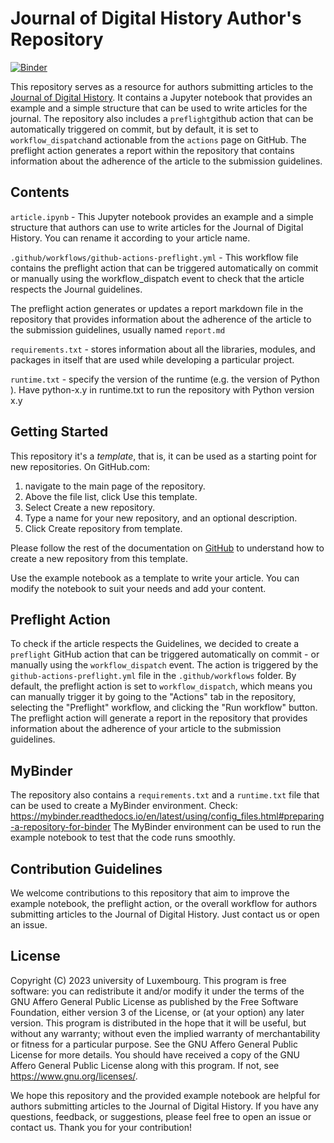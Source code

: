 # Journal of Digital History Author's Repository

[![Binder](https://mybinder.org/badge_logo.svg)](https://mybinder.org/v2/gh/C2DH/template_repo_JDH/main?filepath=article.ipynb)

This repository serves as a resource for authors submitting articles to the [Journal of Digital History](https://journalofdigitalhistory.org).
It contains a Jupyter notebook that provides an example and a simple structure that can be used to write articles for the journal.
The repository also includes a `preflight`github action that can be automatically triggered on commit, but by default, it is set to `workflow_dispatch`and actionable from the `actions` page on GitHub.
The preflight action generates a report within the repository that contains information about the adherence of the article to the submission guidelines.

## Contents

`article.ipynb` - This Jupyter notebook provides an example and a simple structure that authors can use to write articles for the Journal of Digital History. You can rename it according to your article name.

`.github/workflows/github-actions-preflight.yml` - This workflow file contains the preflight action that can be triggered automatically on commit or manually using the workflow_dispatch event to check that the article respects the Journal guidelines.

The preflight action generates or updates a report markdown file in the repository that provides information about the adherence of the article to the submission guidelines, usually named `report.md`

`requirements.txt` - stores information about all the libraries, modules, and packages in itself that are used while developing a particular project.

`runtime.txt` - specify the version of the runtime (e.g. the version of Python ). Have python-x.y in runtime.txt to run the repository with Python version x.y


## Getting Started

This repository it's a _template_, that is, it can be used as a starting point for new repositories.
On GitHub.com:

1. navigate to the main page of the repository.
2. Above the file list, click Use this template.
3. Select Create a new repository.
4. Type a name for your new repository, and an optional description.
5. Click Create repository from template.

Please follow the rest of the documentation on [GitHub](https://docs.github.com/en/repositories/creating-and-managing-repositories/creating-a-repository-from-a-template) to understand how to create a new repository from this template.

Use the example notebook as a template to write your article. You can modify the notebook to suit your needs and add your content.

## Preflight Action

To check if the article respects the Guidelines, we decided to create a `preflight` GitHub action that can be triggered automatically on commit - or manually using the `workflow_dispatch` event. The action is triggered by the `github-actions-preflight.yml` file in the `.github/workflows` folder.
By default, the preflight action is set to `workflow_dispatch`, which means you can manually trigger it by going to the "Actions" tab in the repository, selecting the "Preflight" workflow, and clicking the "Run workflow" button.
The preflight action will generate a report in the repository that provides information about the adherence of your article to the submission guidelines.

## MyBinder

The repository also contains a `requirements.txt` and a `runtime.txt` file that can be used to create a MyBinder environment. Check: https://mybinder.readthedocs.io/en/latest/using/config_files.html#preparing-a-repository-for-binder
The MyBinder environment can be used to run the example notebook to test that the code runs smoothly. 

## Contribution Guidelines

We welcome contributions to this repository that aim to improve the example notebook, the preflight action, or the overall workflow for authors submitting articles to the Journal of Digital History. Just contact us or open an issue.

## License

Copyright (C) 2023 university of Luxembourg.
This program is free software: you can redistribute it and/or modify it under the terms of the GNU Affero General Public License as published by the Free Software Foundation, either version 3 of the License, or (at your option) any later version.
This program is distributed in the hope that it will be useful, but without any warranty; without even the implied warranty of merchantability or fitness for a particular purpose. See the GNU Affero General Public License for more details.
You should have received a copy of the GNU Affero General Public License along with this program. If not, see <https://www.gnu.org/licenses/>.

We hope this repository and the provided example notebook are helpful for authors submitting articles to the Journal of Digital History. If you have any questions, feedback, or suggestions, please feel free to open an issue or contact us. Thank you for your contribution!
